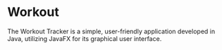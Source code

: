 # Workout
The Workout Tracker is a simple, user-friendly application developed in Java, utilizing JavaFX for its graphical user interface.

